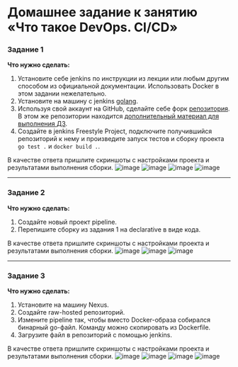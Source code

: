 # Домашнее задание к занятию «Что такое DevOps. СI/СD»


### Задание 1

**Что нужно сделать:**

1. Установите себе jenkins по инструкции из лекции или любым другим способом из официальной документации. Использовать Docker в этом задании нежелательно.
2. Установите на машину с jenkins [golang](https://golang.org/doc/install).
3. Используя свой аккаунт на GitHub, сделайте себе форк [репозитория](https://github.com/netology-code/sdvps-materials.git). В этом же репозитории находится [дополнительный материал для выполнения ДЗ](https://github.com/netology-code/sdvps-materials/blob/main/CICD/8.2-hw.md).
3. Создайте в jenkins Freestyle Project, подключите получившийся репозиторий к нему и произведите запуск тестов и сборку проекта ```go test .``` и  ```docker build .```.

В качестве ответа пришлите скриншоты с настройками проекта и результатами выполнения сборки.
![image](https://github.com/rulezzz7373/Netology/assets/138396672/d9dd1731-1ba9-4d33-9b3c-ac5313ec3275)
![image](https://github.com/rulezzz7373/Netology/assets/138396672/33f8e976-a85d-4028-b3be-1b514e8cbee8)
![image](https://github.com/rulezzz7373/Netology/assets/138396672/f45c99dc-b12f-412b-9cce-c698b7f5bda6)
![image](https://github.com/rulezzz7373/Netology/assets/138396672/94c7ab88-40ad-4996-aebd-f5b6234d459d)


---

### Задание 2

**Что нужно сделать:**

1. Создайте новый проект pipeline.
2. Перепишите сборку из задания 1 на declarative в виде кода.

В качестве ответа пришлите скриншоты с настройками проекта и результатами выполнения сборки.
![image](https://github.com/rulezzz7373/Netology/assets/138396672/63030b99-4524-4b72-9b4a-81b65cdfcf0a)
![image](https://github.com/rulezzz7373/Netology/assets/138396672/08440b57-5fea-4edb-a507-5348aa744971)
![image](https://github.com/rulezzz7373/Netology/assets/138396672/a8865026-1f9e-4c41-81bd-229e41042247)

---

### Задание 3

**Что нужно сделать:**

1. Установите на машину Nexus.
1. Создайте raw-hosted репозиторий.
1. Измените pipeline так, чтобы вместо Docker-образа собирался бинарный go-файл. Команду можно скопировать из Dockerfile.
1. Загрузите файл в репозиторий с помощью jenkins.

В качестве ответа пришлите скриншоты с настройками проекта и результатами выполнения сборки.
![image](https://github.com/rulezzz7373/Netology/assets/138396672/55fdc0df-ddcb-4012-82db-faa88f625b8e)
![image](https://github.com/rulezzz7373/Netology/assets/138396672/bc0045ce-b83e-44c9-b6fd-66eb6152d49c)
![image](https://github.com/rulezzz7373/Netology/assets/138396672/2fdf44b6-fd6b-4760-8e23-b4e055c2911b)
![image](https://github.com/rulezzz7373/Netology/assets/138396672/93fab1b1-b089-4309-b1d1-4b8c87eca330)





